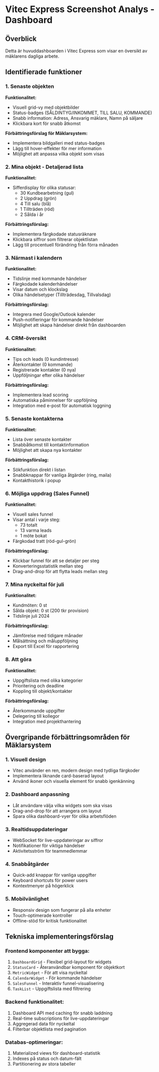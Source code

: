 # Vitec Express Screenshot Analys - Dashboard

## Överblick
Detta är huvuddashboarden i Vitec Express som visar en översikt av mäklarens dagliga arbete.

## Identifierade funktioner

### 1. Senaste objekten
**Funktionalitet:**
- Visuell grid-vy med objektbilder
- Status-badges (SÅLDINTYG/INKOMMET, TILL SALU, KOMMANDE)
- Snabb information: Adress, Ansvarig mäklare, Namn på säljare
- Klickbara kort för snabb åtkomst

**Förbättringsförslag för Mäklarsystem:**
- Implementera bildgalleri med status-badges
- Lägg till hover-effekter för mer information
- Möjlighet att anpassa vilka objekt som visas

### 2. Mina objekt - Detaljerad lista
**Funktionalitet:**
- Sifferdisplay för olika statusar:
  - 30 Kundbearbetning (gul)
  - 2 Uppdrag (grön)
  - 4 Till salu (blå)
  - 1 Tillträden (röd)
  - 2 Sålda i år

**Förbättringsförslag:**
- Implementera färgkodade statusräknare
- Klickbara siffror som filtrerar objektlistan
- Lägg till procentuell förändring från förra månaden

### 3. Närmast i kalendern
**Funktionalitet:**
- Tidslinje med kommande händelser
- Färgkodade kalenderhändelser
- Visar datum och klockslag
- Olika händelsetyper (Tillträdesdag, Tillvalsdag)

**Förbättringsförslag:**
- Integrera med Google/Outlook kalender
- Push-notifieringar för kommande händelser
- Möjlighet att skapa händelser direkt från dashboarden

### 4. CRM-översikt
**Funktionalitet:**
- Tips och leads (0 kundintresse)
- Återkontakter (0 kommande)
- Registrerade kontakter (0 nya)
- Uppföljningar efter olika händelser

**Förbättringsförslag:**
- Implementera lead scoring
- Automatiska påminnelser för uppföljning
- Integration med e-post för automatisk loggning

### 5. Senaste kontakterna
**Funktionalitet:**
- Lista över senaste kontakter
- Snabbåtkomst till kontaktinformation
- Möjlighet att skapa nya kontakter

**Förbättringsförslag:**
- Sökfunktion direkt i listan
- Snabbknappar för vanliga åtgärder (ring, maila)
- Kontakthistorik i popup

### 6. Möjliga uppdrag (Sales Funnel)
**Funktionalitet:**
- Visuell sales funnel
- Visar antal i varje steg:
  - 73 totalt
  - 13 varma leads
  - 1 möte bokat
- Färgkodad tratt (röd-gul-grön)

**Förbättringsförslag:**
- Klickbar funnel för att se detaljer per steg
- Konverteringsstatistik mellan steg
- Drag-and-drop för att flytta leads mellan steg

### 7. Mina nyckeltal för juli
**Funktionalitet:**
- Kundmöten: 0 st
- Sålda objekt: 0 st (200 tkr provision)
- Tidslinje juli 2024

**Förbättringsförslag:**
- Jämförelse med tidigare månader
- Målsättning och måluppföljning
- Export till Excel för rapportering

### 8. Att göra
**Funktionalitet:**
- Uppgiftslista med olika kategorier
- Prioritering och deadline
- Koppling till objekt/kontakter

**Förbättringsförslag:**
- Återkommande uppgifter
- Delegering till kollegor
- Integration med projekthantering

## Övergripande förbättringsområden för Mäklarsystem

### 1. **Visuell design**
- Vitec använder en ren, modern design med tydliga färgkoder
- Implementera liknande card-baserad layout
- Använd ikoner och visuella element för snabb igenkänning

### 2. **Dashboard anpassning**
- Låt användare välja vilka widgets som ska visas
- Drag-and-drop för att arrangera om layout
- Spara olika dashboard-vyer för olika arbetsflöden

### 3. **Realtidsuppdateringar**
- WebSocket för live-uppdateringar av siffror
- Notifikationer för viktiga händelser
- Aktivitetsström för teammedlemmar

### 4. **Snabbåtgärder**
- Quick-add knappar för vanliga uppgifter
- Keyboard shortcuts för power users
- Kontextmenyer på högerklick

### 5. **Mobilvänlighet**
- Responsiv design som fungerar på alla enheter
- Touch-optimerade kontroller
- Offline-stöd för kritisk funktionalitet

## Tekniska implementeringsförslag

### Frontend komponenter att bygga:
1. `DashboardGrid` - Flexibel grid-layout för widgets
2. `StatusCard` - Återanvändbar komponent för objektkort
3. `MetricWidget` - För att visa nyckeltal
4. `CalendarWidget` - För kommande händelser
5. `SalesFunnel` - Interaktiv funnel-visualisering
6. `TaskList` - Uppgiftslista med filtrering

### Backend funktionalitet:
1. Dashboard API med caching för snabb laddning
2. Real-time subscriptions för live-uppdateringar
3. Aggregerad data för nyckeltal
4. Filterbar objektlista med pagination

### Databas-optimeringar:
1. Materialized views för dashboard-statistik
2. Indexes på status och datum-fält
3. Partitionering av stora tabeller